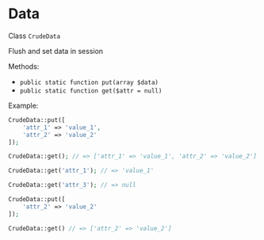 Data
===

Class `CrudeData`

Flush and set data in session

Methods:

- `public static function put(array $data)`
- `public static function get($attr = null)`

Example:

```php
CrudeData::put([
    'attr_1' => 'value_1',
    'attr_2' => 'value_2'
]);

CrudeData::get(); // => ['attr_1' => 'value_1', 'attr_2' => 'value_2']

CrudeData::get('attr_1'); // => 'value_1'

CrudeData::get('attr_3'); // => null

CrudeData::put([
    'attr_2' => 'value_2'
]);

CrudeData::get() // => ['attr_2' => 'value_2']
```

